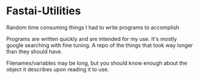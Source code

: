 # Fastai-Utilities
Random time consuming things I had to write programs to accomplish

Programs are written quickly and are intended for my use. It's mostly google searching with fine tuning. A repo of the things that took way longer than they should have.

Filenames/variables may be long, but you should know enough about the object it describes upon reading it to use.
